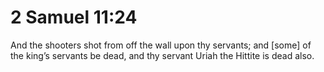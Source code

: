 # 2 Samuel 11:24

And the shooters shot from off the wall upon thy servants; and [some] of the king’s servants be dead, and thy servant Uriah the Hittite is dead also.